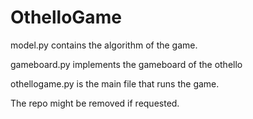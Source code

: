 # OthelloGame

model.py contains the algorithm of the game. 

gameboard.py implements the gameboard of the othello 

othellogame.py is the main file that runs the game. 

The repo might be removed if requested.
